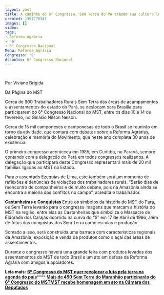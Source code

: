 ```yaml
---
layout: post
title: A caminho do 6° Congresso, Sem Terra do PA trazem sua cultura local
created: 1391776347
images: []
video: 
tags:
- Reforma Agrária
- '6'
- 6° Congresso Nacional
Menu: Reforma Agrária
Congresso: '6'
Assuntos: 6° Congresso Nacional
---
```



     

Por Viviane Brigida

 Da Página do MST  

Cerca de 600 Trabalhadores Rurais Sem Terra das áreas de acampamentos e assentamentos do estado do Pará, se deslocam para Brasília para participarem do 6° Congresso Nacional do MST, entre os dias 10 a 14 de fevereiro, no Ginásio Nilson Nelson.    

Cerca de 15 mil camponeses e camponesas de todo o Brasil se reunirão em torno da atividade, que contará com debates sobre a Reforma Agrárias, celebração e memória do Movimento, que neste ano completa 30 anos de existência.    

O primeiro congresso aconteceu em 1985, em Curitiba, no Paraná, sempre contando com a delegação do Pará em todos congressos realizados. A delegação que participará deste Congresso representará mais de 20 mil famílias ligadas ao MST no Estado.    

Para o assentado Ezequias de Lima, este também será um momento de reflexões e denúncias de violações dos trabalhadores rurais. “Serão dias de reencontro de companheiros e de muito debate, pois na Amazônia ainda se encontra a maioria dos conflitos no campo”, acredita o trabalhador.    

**Castanheiras e Conquistas**
Entre os símbolos da história do MST do Pará, os Sem Terra levarão para o congresso imagens que marcam a história do MST na região, entre elas as Castanheiras que simboliza o Massacre de Eldorado dos Carajás ocorrido na curva do “S” em 17 de Abril de 1996, além de fotos das conquistas dos Sem Terra como escolas e produção.    

Somado a isso, será construída uma barraca com características regionais da Amazônia, exposição e venda de produtos como o açaí das áreas de assentamentos.    

Durante o congresso haverá uma grande feira com produtos levados dos assentamentos do MST de todo Brasil e um ato em defesa da Reforma Agrária com amigos e apoiadores.


**Leia mais:**
[**6º Congresso do MST quer recolocar a luta pela terra na agenda do país**](http://www.mst.org.br/node/15670)****
[**Mais de 450 Sem Terra do Maranhão participarão do 6° Congresso do MST**](http://www.mst.org.br/node/15656)[**MST recebe homenagem em ato na Câmara dos Deputados**](http://www.mst.org.br/node/15675)
 
 
